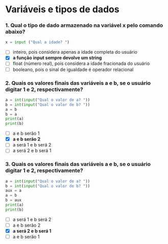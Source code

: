 # Variáveis e tipos de dados

### 1. Qual o tipo de dado armazenado na variável x pelo comando abaixo?
~~~python
x = input ("Qual a idade? ")
~~~
- [ ] inteiro, pois considera apenas a idade completa do usuário
- [x] **a função input sempre devolve um string**
- [ ] float (número real), pois considera a idade fracionada do usuário
- [ ] booleano, pois o sinal de igualdade é operador relacional

### 2. Quais os valores finais das variáveis a e b, se o usuário digitar 1 e 2, respectivamente?
~~~python
a = int(input("Qual o valor de a? "))
b = int(input("Qual o valor de b? "))
a = b
b = a
print(a)
print(b)
~~~
- [ ] a e b serão 1
- [x] **a e b serão 2**
- [ ] a será 1 e b será 2
- [ ] a será 2 e b será 1

### 3. Quais os valores finais das variáveis a e b, se o usuário digitar 1 e 2, respectivamente?
~~~python
a = int(input("Qual o valor de a? "))
b = int(input("Qual o valor de b? "))
aux = a
a = b
b = aux
print(a)
print(b)
~~~
- [ ] a será 1 e b será 2
- [ ] a e b serão 2
- [x] **a será 2 e b será 1**
- [ ] a e b serão 1
